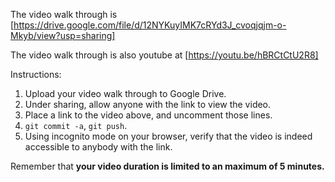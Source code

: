 The video walk through is [https://drive.google.com/file/d/12NYKuyIMK7cRYd3J_cvoqjqjm-o-Mkyb/view?usp=sharing]

The video walk through is also youtube at [https://youtu.be/hBRCtCtU2R8]

Instructions:

1. Upload your video walk through to Google Drive.
2. Under sharing, allow anyone with the link to view the video.
3. Place a link to the video above, and uncomment those lines.
4. `git commit -a`, `git push`.
5. Using incognito mode on your browser, verify that the video is indeed accessible to anybody with the link.

Remember that **your video duration is limited to an maximum of 5 minutes.**   
